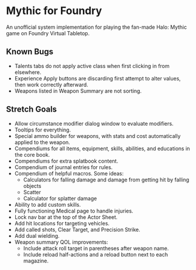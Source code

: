 # Mythic for Foundry

An unofficial system implementation for playing the fan-made Halo: Mythic game on Foundry Virtual Tabletop.

## Known Bugs

* Talents tabs do not apply active class when first clicking in from elsewhere.
* Experience Apply buttons are discarding first attempt to alter values, then work correctly afterward.
* Weapons listed in Weapon Summary are not sorting.

## Stretch Goals

* Allow circumstance modifier dialog window to evaluate modifiers.
* Tooltips for everything.
* Special ammo builder for weapons, with stats and cost automatically applied to the weapon.
* Compendiums for all items, equipment, skills, abilities, and educations in the core book.
* Compendiums for extra splatbook content.
* Compendium of journal entries for rules.
* Compendium of helpful macros. Some ideas:
    * Calculators for falling damage and damage from getting hit by falling objects
    * Scatter
    * Calculator for splatter damage
* Ability to add custom skills.
* Fully functioning Medical page to handle injuries.
* Lock nav bar at the top of the Actor Sheet.
* Add hit locations for targeting vehicles.
* Add called shots, Clear Target, and Precision Strike.
* Add dual wielding.
* Weapon summary QOL improvements:
    * Include attack roll target in parentheses after weapon name.
    * Include reload half-actions and a reload button next to each magazine.
